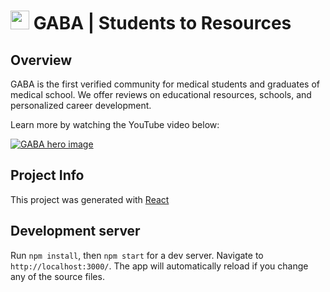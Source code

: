 # <img src="favicon.ico" width="30" height="30"> GABA | Students to Resources
## Overview

GABA is the first verified community for medical students and graduates of medical school. We offer reviews on educational resources, schools, and personalized career development.

Learn more by watching the YouTube video below:

[![GABA hero image](https://img.youtube.com/vi/YbFtpUooQfs/0.jpg)](https://youtu.be/YbFtpUooQfs)

## Project Info

This project was generated with [React](https://reactjs.org/)

## Development server

Run `npm install`, then `npm start` for a dev server. Navigate to `http://localhost:3000/`. The app will automatically reload if you change any of the source files.
